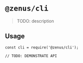 # `@zenus/cli`

> TODO: description

## Usage

```
const cli = require('@zenus/cli');

// TODO: DEMONSTRATE API
```
